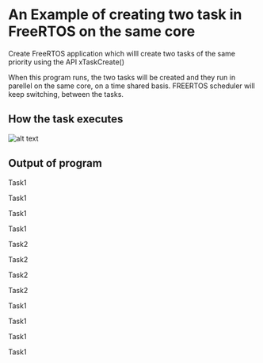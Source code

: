 # An Example of creating two task in FreeRTOS on the same core
Create FreeRTOS application which willl create two tasks of the same priority using
the API xTaskCreate()

When this program runs, the two tasks will be created and they  run in parellel on the same core, on a time shared basis.
FREERTOS scheduler will keep switching, between the tasks. 
## How the task executes

![alt text]([https://github.com/girishsukukumar/FreeRTOSexamples/blob/master/TaskManagement/simpleTaskCreation/example1.jpg])

## Output of program 

 Task1
 
 Task1 
 
 Task1
 
 Task1

 Task2
 
 Task2 
 
 Task2
 
 Task2
 
 Task1
 
 Task1 
 
 Task1
 
 Task1

 
 
